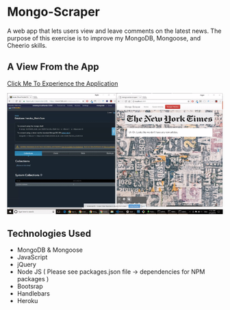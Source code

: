 # Mongo-Scraper
A web app that lets users view and leave comments on the latest news. The purpose of this exercise is to improve my MongoDB, Mongoose, and Cheerio skills.

## A View From the App
[Click Me To Experience the Application](https://evening-brushlands-55991.herokuapp.com/)

<img src="public/assets/image/readme.gif">

## Technologies Used
 * MongoDB & Mongoose
 * JavaScript
 * jQuery
 * Node JS ( Please see packages.json file -> dependencies for NPM packages )
 * Bootsrap
 * Handlebars
 * Heroku


